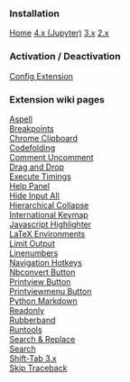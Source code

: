 ### Installation

[Home](Home)
[4.x (Jupyter)](Home-4.x-(Jupyter))
[3.x](Home-3.x)
[2.x](Home-2.x)


### Activation / Deactivation

[Config Extension](Config-Extension)


### Extension wiki pages

[Aspell](Aspell)<br/>
[Breakpoints](Breakpoints)<br/>
[Chrome Clipboard](Chrome-Clipboard)<br/>
[Codefolding](Codefolding)<br/>
[Comment Uncomment](Comment-Uncomment)<br/>
[Drag and Drop](Drag-and-Drop)<br/>
[Execute Timings](Execute-Timings)<br/>
[Help Panel](Help-Panel)<br/>
[Hide Input All](Hide-Input-All)<br/>
[Hierarchical Collapse](Hierarchical-Collapse)<br/>
[International Keymap](International-Keymap)<br/>
[Javascript Highlighter](Javascript-Highlighter)<br/>
[LaTeX Environments](LaTeX-Environments)<br/>
[Limit Output](Limit-Output)<br/>
[Linenumbers](Linenumbers)<br/>
[Navigation Hotkeys](Navigation-Hotkeys)<br/>
[Nbconvert Button](Nbconvert-Button)<br/>
[Printview Button](Printview-Button)<br/>
[Printviewmenu Button](Printviewmenu-Button)<br/>
[Python Markdown](Python-Markdown)<br/>
[Readonly](Readonly)<br/>
[Rubberband](Rubberband)<br/>
[Runtools](Runtools)<br/>
[Search & Replace](Search-&-Replace)<br/>
[Search](Search)<br/>
[Shift-Tab 3.x](Shift-Tab-3.x)<br/>
[Skip Traceback](Skip-Traceback)<br/>
